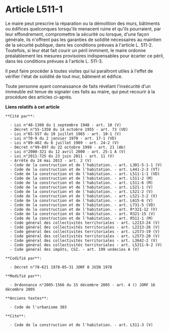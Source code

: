 # Article L511-1

Le maire peut prescrire la réparation ou la démolition des murs, bâtiments ou édifices quelconques lorsqu'ils menacent ruine
et qu'ils pourraient, par leur effondrement, compromettre la sécurité ou lorsque, d'une façon générale, ils n'offrent pas les
garanties de solidité nécessaires au maintien de la sécurité publique, dans les conditions prévues à l'article L. 511-2.
Toutefois, si leur état fait courir un péril imminent, le maire ordonne préalablement les mesures provisoires indispensables
pour écarter ce péril, dans les conditions prévues à l'article L. 511-3.

Il peut faire procéder à toutes visites qui lui paraîtront utiles à l'effet de vérifier l'état de solidité de tout mur,
bâtiment et édifice. 

Toute personne ayant connaissance de faits révélant l'insécurité d'un immeuble est tenue de signaler ces faits au maire, qui
peut recourir à la procédure des articles ci-après.

**Liens relatifs à cet article**

	**Cité par**:

	  - Loi n°48-1360 du 1 septembre 1948 - art. 10 (V)
	  - Décret n°55-1350 du 14 octobre 1955 - art. 73 (VD)
	  - Loi n°65-557 du 10 juillet 1965 - art. 10-1 (V)
	  - Loi n°70-9 du 2 janvier 1970 - art. 17-1 (VD)
	  - Loi n°89-462 du 6 juillet 1989 - art. 24-2 (V)
	  - Décret n°99-897 du 22 octobre 1999 - art. 21 (Ab)
	  - Loi n°2000-321 du 12 avril 2000 - art. 25-1 A (V)
	  - Loi n°2011-725 du 23 juin 2011 - art. 11 (V)
	  - Arrêté du 24 mai 2013 - art. 2 (V)
	  - Code de la construction et de l'habitation. - art. L301-5-1-1 (V)
	  - Code de la construction et de l'habitation. - art. L441-2-3 (VT)
	  - Code de la construction et de l'habitation. - art. L511-1-1 (VD)
	  - Code de la construction et de l'habitation. - art. L511-2 (M)
	  - Code de la construction et de l'habitation. - art. L511-6 (M)
	  - Code de la construction et de l'habitation. - art. L521-1 (V)
	  - Code de la construction et de l'habitation. - art. L521-2 (V)
	  - Code de la construction et de l'habitation. - art. L521-3-2 (V)
	  - Code de la construction et de l'habitation. - art. L615-6 (V)
	  - Code de la construction et de l'habitation. - art. L731-5 (VD)
	  - Code de la construction et de l'habitation. - art. R*321-12 (V)
	  - Code de la construction et de l'habitation. - art. R321-15 (V)
	  - Code de la construction et de l'habitation. - art. R511-1 (M)
	  - Code général des collectivités territoriales - art. L2213-24 (V)
	  - Code général des collectivités territoriales - art. L2213-26 (V)
	  - Code général des collectivités territoriales - art. L2573-19 (V)
	  - Code général des collectivités territoriales - art. L2573-20 (V)
	  - Code général des collectivités territoriales - art. L3642-2 (V)
	  - Code général des collectivités territoriales - art. L5211-9-2 (V)
	  - Code général des impôts, CGI. - art. 199 undecies A (V)

	**Codifié par**:

	  - Décret n°78-621 1978-05-31 JORF 8 JUIN 1978

	**Modifié par**:

	  - Ordonnance n°2005-1566 du 15 décembre 2005 - art. 4 () JORF 16 décembre 2005

	**Anciens textes**:

	  - Code de l'urbanisme 303

	**Cite**:

	  - Code de la construction et de l'habitation. - art. L511-3 (V)
